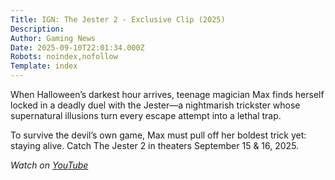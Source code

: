 ```yaml
---
Title: IGN: The Jester 2 - Exclusive Clip (2025)
Description: 
Author: Gaming News
Date: 2025-09-10T22:01:34.000Z
Robots: noindex,nofollow
Template: index
---
```

<p>When Halloween’s darkest hour arrives, teenage magician Max finds herself locked in a deadly duel with the Jester—a nightmarish trickster whose supernatural illusions turn every escape attempt into a lethal trap.</p>

<p>To survive the devil’s own game, Max must pull off her boldest trick yet: staying alive. Catch The Jester 2 in theaters September 15 &amp; 16, 2025.</p>

<p><em>Watch on <a href="https://www.youtube.com/watch?v=WuGNQW4r2wA" rel="noopener noreferrer">YouTube</a></em></p>

